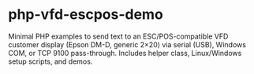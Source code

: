 # php-vfd-escpos-demo
Minimal PHP examples to send text to an ESC/POS-compatible VFD customer display (Epson DM-D, generic 2×20) via serial (USB), Windows COM, or TCP 9100 pass-through. Includes helper class, Linux/Windows setup scripts, and demos.
